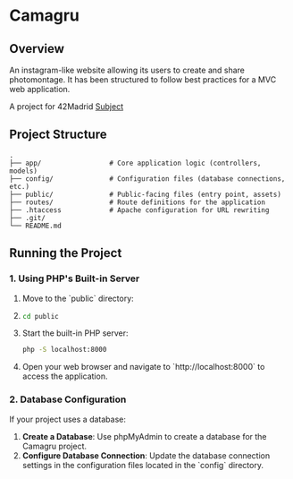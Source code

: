 # Camagru

## Overview

An instagram-like website allowing its users to create and share photomontage.
It has been structured to follow best practices for a MVC web application.

A project for 42Madrid
[Subject](img/en.subject.pdf)

## Project Structure
    .
    ├── app/                 # Core application logic (controllers, models)
    ├── config/              # Configuration files (database connections, etc.)
    ├── public/              # Public-facing files (entry point, assets)
    ├── routes/              # Route definitions for the application
    ├── .htaccess            # Apache configuration for URL rewriting
    ├── .git/
    └── README.md

## Running the Project

### 1. Using PHP's Built-in Server

1. Move to the \`public\` directory:
2. 
   ```bash
   cd public
   ```
3. Start the built-in PHP server:
   ```bash
   php -S localhost:8000
   ```
4. Open your web browser and navigate to \`http://localhost:8000\` to access the application.

### 2. Database Configuration

If your project uses a database:

1. **Create a Database**: Use phpMyAdmin to create a database for the Camagru project.
2. **Configure Database Connection**: Update the database connection settings in the configuration files located in the \`config\` directory.

